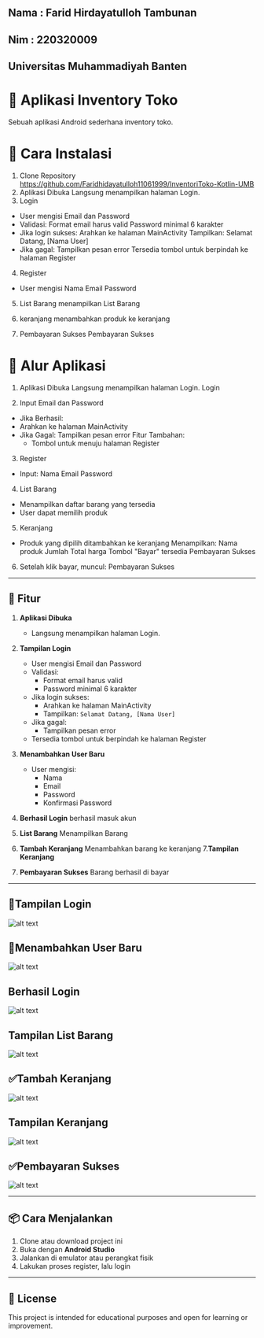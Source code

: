 ## Nama : Farid Hirdayatulloh Tambunan
## Nim  : 220320009
## Universitas Muhammadiyah Banten 



# 📱 Aplikasi Inventory Toko

Sebuah aplikasi Android sederhana inventory toko.

# 📱 Cara Instalasi
1. Clone Repository
  https://github.com/Faridhidayatulloh11061999/InventoriToko-Kotlin-UMB
2. Aplikasi Dibuka
   Langsung menampilkan halaman Login.
3. Login
* User mengisi Email dan Password
* Validasi:
  Format email harus valid
  Password minimal 6 karakter
* Jika login sukses:
   Arahkan ke halaman MainActivity
   Tampilkan: Selamat Datang, [Nama User]
* Jika gagal:
   Tampilkan pesan error
   Tersedia tombol untuk berpindah ke halaman Register

4. Register
* User mengisi
  Nama
  Email
  Password
5.  List Barang menampilkan List Barang

6. keranjang menambahkan produk ke keranjang

7. Pembayaran Sukses Pembayaran Sukses

# 🧭 Alur Aplikasi
1. Aplikasi Dibuka
   Langsung menampilkan halaman Login.
   Login

2. Input Email dan Password
* Jika Berhasil:
* Arahkan ke halaman MainActivity
* Jika Gagal:
  Tampilkan pesan error
   Fitur Tambahan:
  - Tombol untuk menuju halaman Register
  
3. Register
* Input:
   Nama
   Email
   Password

4. List Barang
* Menampilkan daftar barang yang tersedia
* User dapat memilih produk

5. Keranjang
* Produk yang dipilih ditambahkan ke keranjang
   Menampilkan:
   Nama produk
   Jumlah
   Total harga
   Tombol "Bayar" tersedia
   Pembayaran Sukses

6. Setelah klik bayar, muncul:
   Pembayaran Sukses

---

## 🚀 Fitur

1. **Aplikasi Dibuka**
   - Langsung menampilkan halaman Login.

2. **Tampilan Login**
   - User mengisi Email dan Password
   - Validasi:
     - Format email harus valid
     - Password minimal 6 karakter
   - Jika login sukses:
     - Arahkan ke halaman MainActivity
     - Tampilkan: `Selamat Datang, [Nama User]`
   - Jika gagal:
     - Tampilkan pesan error
   - Tersedia tombol untuk berpindah ke halaman Register

3. **Menambahkan User Baru**
   - User mengisi:
     - Nama
     - Email
     - Password
     - Konfirmasi Password
4. **Berhasil Login**
   berhasil masuk akun
5. **List Barang**
   Menampilkan Barang
6. **Tambah Keranjang**
   Menambahkan barang ke keranjang
7.**Tampilan Keranjang**
8. **Pembayaran Sukses**
   Barang berhasil di bayar
   
---
## 📱Tampilan Login 
![alt text](https://github.com/Faridhidayatulloh11061999/InventoriToko-Kotlin-UMB/blob/master/tampilan%20login.png?raw=true)
## 📲Menambahkan User Baru
![alt text](https://github.com/Faridhidayatulloh11061999/InventoriToko-Kotlin-UMB/blob/master/Register%20Pengguna%20Baru.png?raw=true)
## **Berhasil Login**
![alt text](https://github.com/Faridhidayatulloh11061999/InventoriToko-Kotlin-UMB/blob/master/Berhasil%20Login.png?raw=true)
## Tampilan List Barang
![alt text](https://github.com/Faridhidayatulloh11061999/InventoriToko-Kotlin-UMB/blob/master/List%20Barang.png?raw=true)
## ✅Tambah Keranjang
![alt text](https://github.com/Faridhidayatulloh11061999/InventoriToko-Kotlin-UMB/blob/master/Menambahkan%20barang%20ke%20keranjang.png?raw=true)
## Tampilan Keranjang
![alt text](https://github.com/Faridhidayatulloh11061999/InventoriToko-Kotlin-UMB/blob/master/Keranjang.png?raw=true)
## ✅Pembayaran Sukses
![alt text](https://github.com/Faridhidayatulloh11061999/InventoriToko-Kotlin-UMB/blob/master/Pembayaran%20Berhasil.png?raw=true)

---

## 📦 Cara Menjalankan

1. Clone atau download project ini
2. Buka dengan **Android Studio**
3. Jalankan di emulator atau perangkat fisik
4. Lakukan proses register, lalu login

---

## 📄 License

This project is intended for educational purposes and open for learning or improvement.

